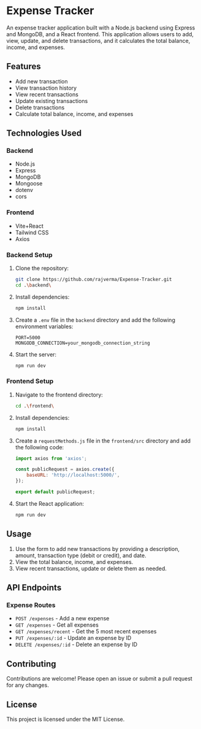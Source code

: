 # Expense Tracker

An expense tracker application built with a Node.js backend using Express and MongoDB, and a React frontend. This application allows users to add, view, update, and delete transactions, and it calculates the total balance, income, and expenses.

## Features

- Add new transaction
- View transaction history
- View recent transactions
- Update existing transactions
- Delete transactions
- Calculate total balance, income, and expenses

## Technologies Used

### Backend

- Node.js
- Express
- MongoDB
- Mongoose
- dotenv
- cors

### Frontend

- Vite+React
- Tailwind CSS
- Axios

### Backend Setup

1. Clone the repository:
    ```sh
    git clone https://github.com/rajverma/Expense-Tracker.git
    cd .\backend\
    ```

2. Install dependencies:
    ```sh
    npm install
    ```

3. Create a `.env` file in the `backend` directory and add the following environment variables:
    ```env
    PORT=5000
    MONGODB_CONNECTION=your_mongodb_connection_string
    ```

4. Start the server:
    ```sh
    npm run dev
    ```

### Frontend Setup

1. Navigate to the frontend directory:
    ```sh
    cd .\frontend\
    ```

2. Install dependencies:
    ```sh
    npm install
    ```

3. Create a `requestMethods.js` file in the `frontend/src` directory and add the following code:
    ```js
    import axios from 'axios';

    const publicRequest = axios.create({
        baseURL: 'http://localhost:5000/',
    });

    export default publicRequest;
    ```

4. Start the React application:
    ```sh
    npm run dev
    ```

## Usage

1. Use the form to add new transactions by providing a description, amount, transaction type (debit or credit), and date.
2. View the total balance, income, and expenses.
3. View recent transactions, update or delete them as needed.

## API Endpoints

### Expense Routes

- `POST /expenses` - Add a new expense
- `GET /expenses` - Get all expenses
- `GET /expenses/recent` - Get the 5 most recent expenses
- `PUT /expenses/:id` - Update an expense by ID
- `DELETE /expenses/:id` - Delete an expense by ID


## Contributing

Contributions are welcome! Please open an issue or submit a pull request for any changes.

## License

This project is licensed under the MIT License.
